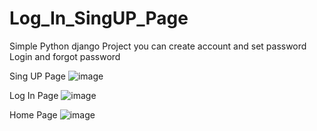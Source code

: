# Log_In_SingUP_Page
Simple Python django  Project you can create account and set password Login and forgot password

Sing UP Page
![image](https://github.com/LIMON-714/Log_In_SingUP_Page/assets/81027586/6dc1d60e-804f-46d7-81c0-a141d80afaac)


Log In Page
![image](https://github.com/LIMON-714/Log_In_SingUP_Page/assets/81027586/a81abf9c-1008-4cde-bed6-07e4fbf735dd)

Home Page
![image](https://github.com/LIMON-714/Log_In_SingUP_Page/assets/81027586/e054dedc-6f74-4097-9ae8-e8fc5bc29778)
